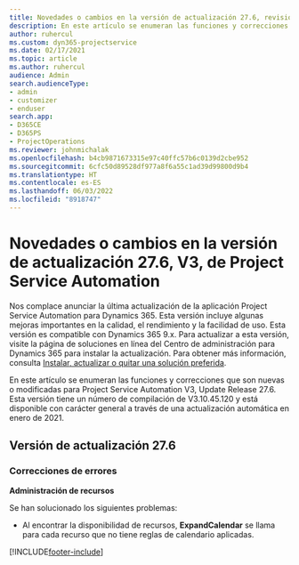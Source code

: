 ```yaml
---
title: Novedades o cambios en la versión de actualización 27.6, revisión V3, de Project Service Automation
description: En este artículo se enumeran las funciones y correcciones disponibles en Project Service Automation Update Release 27.6, revisión V3.
author: ruhercul
ms.custom: dyn365-projectservice
ms.date: 02/17/2021
ms.topic: article
ms.author: ruhercul
audience: Admin
search.audienceType:
- admin
- customizer
- enduser
search.app:
- D365CE
- D365PS
- ProjectOperations
ms.reviewer: johnmichalak
ms.openlocfilehash: b4cb9871673315e97c40ffc57b6c0139d2cbe952
ms.sourcegitcommit: 6cfc50d89528df977a8f6a55c1ad39d99800d9b4
ms.translationtype: HT
ms.contentlocale: es-ES
ms.lasthandoff: 06/03/2022
ms.locfileid: "8918747"
---
```

# <a name="whats-new-or-changed-in-project-service-automation-update-release-276-v3"></a>Novedades o cambios en la versión de actualización 27.6, V3, de Project Service Automation

Nos complace anunciar la última actualización de la aplicación Project Service Automation para Dynamics 365. Esta versión incluye algunas mejoras importantes en la calidad, el rendimiento y la facilidad de uso. Esta versión es compatible con Dynamics 365 9.x. Para actualizar a esta versión, visite la página de soluciones en línea del Centro de administración para Dynamics 365 para instalar la actualización. Para obtener más información, consulta [Instalar, actualizar o quitar una solución preferida](/power-platform/admin/install-remove-preferred-solution).

En este artículo se enumeran las funciones y correcciones que son nuevas o modificadas para Project Service Automation V3, Update Release 27.6. Esta versión tiene un número de compilación de V3.10.45.120 y está disponible con carácter general a través de una actualización automática en enero de 2021.

## <a name="update-release-276"></a>Versión de actualización 27.6

### <a name="bug-fixes"></a>Correcciones de errores


**Administración de recursos**

Se han solucionado los siguientes problemas:

- Al encontrar la disponibilidad de recursos, **ExpandCalendar** se llama para cada recurso que no tiene reglas de calendario aplicadas.


[!INCLUDE[footer-include](../includes/footer-banner.md)]
